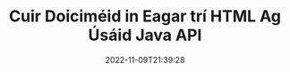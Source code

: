 ---
############################# Static ############################
layout: "product"
date: 2022-11-09T21:39:28
draft: false

product: "Editor"
product_tag: "editor"
platform: "Java"
platform_tag: "java"

############################# Head ############################
head_title: "Java Document Editor API | Cuir Comhaid Téacs XML Gréasáin Word in Eagar ag baint úsáide as HTML"
head_description: "Eagarthóir doiciméad api do java. Luchtaigh comhaid Microsoft Word, XML, gréasáin & téacs go HTML agus tiontaigh ar ais go dtí an bhunfhormáid tar éis ionramhála."

############################# Header ############################
title: "Cuir Doiciméid in Eagar trí HTML Ag Úsáid Java API"
description: "Comhtháthaigh feidhmchláir Java le heagarthóir HTML chun doiciméid a láimhseáil agus a thiontú ar ais go dtí an bhunfhormáid."
button:
    enable: true

############################# SubMenu ############################
submenu:
    enable: true
    
    left:
        img_alt: "GroupDocs.Editor for Java"
        image: "https://www.groupdocs.cloud/templates/groupdocs/images/product-logos/groupdocs-editor-java.png"
        product: "GroupDocs.Editor"
        platform: "Java"

    middle:
        button:
            # button loop
            - link: "#overview"
              text: "Forbhreathnú"

            # button loop
            - link: "#features"
              text: "Gnéithe"

            # button loop
            - link: "#support"
              text: "Tacaíocht"

            # button loop
            - link: "https://products.groupdocs.app/editor"
              text: "Taispeántas beo"

            # button loop
            - link: "https://purchase.groupdocs.com/pricing/editor/java"
              text: "Praghsáil"

    right:
        link_download: "https://downloads.groupdocs.com/editor"
        link_learn: "https://docs.groupdocs.com/editor/java/"
        link_buy: "https://purchase.groupdocs.com"

############################# Overview ############################
overview:
    enable: true
    content: |
      Cumasaíonn GroupDocs.Editor do Java API eagarthóireacht doiciméad i bhfoirm HTML. Tacaíonn API le formáidí éagsúla doiciméad agus is féidir é a chomhtháthú le haon eagarthóir HTML seachtrach, foinse oscailte nó íoctha. Déanfaidh Eagarthóir API próiseáil ar dhoiciméid a luchtú, é a thiontú go HTML, HTML a sholáthar chuig Chomhéadain Seachtrach agus ansin HTML a shábháil chuig an doiciméad bunaidh tar éis ionramhála. Is féidir é a úsáid freisin chun doiciméid éagsúla Microsoft Word, Excel, comhaid PowerPoint, formáidí OpenDocument, XML agus TXT a ghiniúint.
    tabs:
      enable: true     
      
      ## TAB ONE ##
      tab_one:
        description: |
          Seo a leanas forbhreathnú ar GroupDocs.Editor do Java:

        left:
          enable: true
          icon: "fab fa-html5"
          title: "Ionramháil Ag baint úsáide as HTML"
          content: |
            * Luchtaigh Doiciméad Tacaithe
            * Cuir Ábhar in Eagar ag úsáid HTML
            * Cuir Stíleanna Gaolmhara in Eagar
            * Tiontaigh go Formáid Bhunaidh
      
      ## TAB TWO ##
      tab_two:
        description: |
          Tacaíonn GroupDocs.Editor le haghaidh Java le [formáidí comhaid] (https://docs.groupdocs.com/editor/java/supported-document-formats/)

        left:
          enable: true
          table:
            # table loop
            - title: "Microsoft Office"
              content: |
                * **Microsoft Word**: DOC, DOCX, DOCM, DOT, DOTM, DOTX, FlatOPC, WordML, RTF
                * **Microsoft Excel**: XLS, XLSX, XLSM, XLT, XLTX, XLTM, XLSB, XLAM, CSV, TSV, SXC, SpreadsheetML, DIF, DSV
                * **Microsoft PowerPoint**: PPT, PPTX, PPTM, PPS, PPSX, PPSM, POT, POTX, POTM

        right:
          enable: true
          table:
            # table loop
            - title: "Teaghlaigh i bhformáid eile"
              content: |
                * **Formáidí OpenDocument**: ODT, OTT, ODS, FODS, ODP, OTP
                * **Formáidí OpenDocument**: MSG, MBOX, EML, EMLX
                * **Formáidí gréasáin**: HTML, MHTML, CHM, XML, TXT
                * **Formáidí gréasáin**: MOBI, AZW3, ePub

      ## TAB THREE ##
      tab_three:
        description: |
          Tacaíonn GroupDocs.Editor le haghaidh Java le Córais Oibriúcháin, Creataí & Bainisteoirí Pacáiste:
        
        left:
          enable: true
          table:
            # table loop
            - icon: "fab fa-windows"
              title: "Córais oibriúcháin"
              content: |
                * Microsoft Windows Desktop
                * Microsoft Windows Server
                * Linux
                * MacOS

            # table loop
            - icon: "fas fa-code"
              title: "Creataí Tacaithe"
              content: |
                * Java 7 (1.7) +

        right:
          enable: true
          table:
            # table loop
            - icon: "fas fa-cogs"
              title: "Timpeallachtaí Forbartha"
              content: |
                * NetBeans
                * IntelliJ IDEA
                * Eclipse
            # table loop
            - icon: "fas fa-tools"
              title: "Tógáil Uirlis Uathoibrithe"
              content: |
                * Maven

############################# Features ############################
features:
    enable: true
    title: "GroupDocs.Editor le haghaidh Gnéithe Java"

    feature:
      # feature loop
      - icon: "fas fa-copy"
        content: "Comhtháthú Eagarthóir HTML Éasca"

      # feature loop
      - icon: "fas fa-eye"
        content: "Comhshó Doiciméad go HTML DOM"

      # feature loop
      - icon: "fas fa-bolt"
        content: "Sliocht Ábhar HTML as Sruth Doiciméad"
      
      # feature loop
      - icon: "fas fa-file-powerpoint"
        content: "Luchtaigh, Cuir & Sábháil Formáidí Comhaid Word, Excel & PowerPoint"

      # feature loop
      - icon: "fas fa-code"
        content: "Faigh HTML chomh maith le Eilimintí Leabaithe"

      # feature loop
      - icon: "fas fa-cloud"
        content: "Iompórtáil, Féach ar agus Cuir Doiciméid XML in Eagar"

      # feature loop
      - icon: "fas fa-remove-format"
        content: "Seachbhóthar Ábhar HTML & Sábháil Acmhainní Leabaithe"

      # feature loop
      - icon: "fas fa-comment-slash"
        content: "Féach ar, Cuir in Eagar agus Sábháil Doiciméid Phróiseála Focal sa Mhód Leathanach"

      # feature loop
      - icon: "fas fa-location-arrow"
        content: "Faigh Ábhar Clib Coirp HTML ó Chomhad"

      # feature loop
      - icon: "fas fa-border-all"
        content: "Sliocht Ábhar CSS de Chomhad HTML"

      # feature loop
      - icon: "fas fa-wrench"
        content: "Úsáid Ábhar Teaghrán chun HTML DOM a Fháil & Tiontaigh go Comhad"

      # feature loop
      - icon: "fas fa-columns"
        content: "Tiontaigh HTML DOM le Eilimintí Leabaithe"

      # feature loop
      - icon: "fas fa-file-word"
        content: "Tiontaigh Comhaid d'Ilfhormáidí i HTML le haghaidh Eagarthóireachta"

      # feature loop
      - icon: "fas fa-envelope"
        content: "Faigh Meta Faisnéise ar Dhoiciméid Ionchuir gan Eagarthóireacht"

      # feature loop
      - icon: "fas fa-print"
        content: "Sábháil Doiciméid Atheagraithe i bhFormáid Ghnáthchomhaid Téacs"

      # feature loop
      - icon: "fas fa-file-archive"
        content: "Cruinneas Tiontaithe"

      # feature loop
      - icon: "fas fa-lock"
        content: "Cuir Pasfhocal i bhFeidhm ar Dhoiciméad Aschuir"

      # feature loop
      - icon: "fas fa-file-code"
        content: "Bunachar Sonraí (DB) Agnostic"
      
      # feature loop
      - icon: "fas fa-fill-drip"
        content: "Comhéadan Úsáideora (UI) Agnostic"

      # feature loop
      - icon: "fas fa-file-excel"
        content: "Tacaíonn sé le Ceadúnú Méadraithe"

    more_feature:
      # more_feature_loop
      - title: "Tiontaigh go cruinn chuig agus ó HTML DOM"
        content: |
          Trí úsáid a bhaint as GroupDocs.Editor do Java is féidir leat feidhmchláir a thógáil i Java a luchtaíonn doiciméad d’fhormáid comhaid tacaithe chun é a thiontú go Múnla Oibiachta Doiciméid HTML (DOM) mar aon leis na heilimintí a bhaineann leis, m.sh. CSS. Ina theannta sin, ligeann ár n-Eagarthóir Java API duit an HTML a chur in eagar in aon cheann de na heagarthóirí HTML a bhfuil tóir orthu. Tar éis do chuid modhnuithe riachtanacha a dhéanamh, cabhraíonn GroupDocs.Editor do Java leat an HTML iarmhartach seo a thiontú ar ais go dtí an bhunfhormáid chomhaid.
          
          ```java
          // Create Editor class by loading an input document
          Editor editor = new Editor("Sample.docx");

          // Open document for edit and obtain EditableDocument
          EditableDocument original = editor.edit();

          // Obtain all-embedded HTML from it
          String allEmbeddedInside = original.getEmbeddedHtml();

          // If necessary, obtain pure HTML-markup, CSS, images and other resources in separate form

          // Whole HTML-markup, without any resources
          String completeHtmlMarkup = original.getContent();

          // Only HTML->BODY content, useful for most of WYSIWYG-editors
          String onlyInnerBody = original.getBodyContent();

          // All CSS stylesheets
          List<CssText> stylesheets = original.getCss();

          // All images, including raster and vector, but without CSS gradients
          List<IImageResource> images = original.getImages();

          // All font resources
          List<FontResourceBase> fonts = original.getFonts();

          // finally, send this content to your WYSIWYG HTML-editor
          ```
      # more_feature_loop
      - title: "Luchtaigh & Faigh Eilimintí Comhlachaithe"
        content: "Cuireann GroupDocs.Editor le haghaidh Java API ar do chumas na heilimintí gaolmhara a fháil ó dhoiciméid de bhformáidí tacaithe, mar íomhánna, CSS, clónna & níos mó. Ansin is féidir leat na heilimintí gaolmhara seo a luchtú, iad a thrasnú agus iad a shábháil ar leithligh ón gcomhad HTML deiridh, agus aschur dea-bhainistithe a bheith agat."

############################# Support ############################
support:
    enable: true

############################# Solutions ############################
solutions:
    enable: true
    title: "Cuireann GroupDocs.Editor APInna eagarthóireachta doiciméad ar fáil do thimpeallachtaí forbartha eile a bhfuil tóir orthu"

    solution:
        # solution loop
        - img_alt: "GroupDocs.Editor for .NET"
          image: "https://www.groupdocs.cloud/templates/groupdocs/images/product-logos/groupdocs-editor-net.png"
          product: "GroupDocs.Editor"
          platform: ".NET"
          link: "/editor/net/"

############################# Back to top ###############################
back_to_top:
  enable: true
---